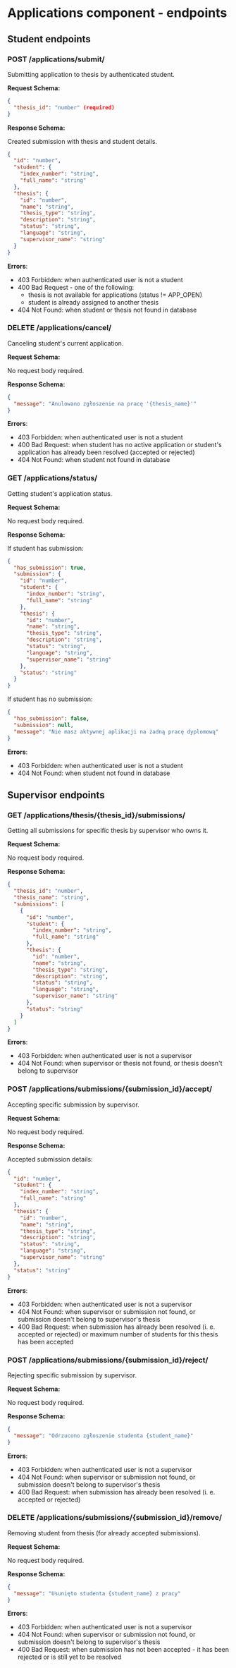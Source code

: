 # Applications component - endpoints

## Student endpoints

### POST /applications/submit/

Submitting application to thesis by authenticated student.

**Request Schema:**

```json
{
  "thesis_id": "number" (required)
}
```

**Response Schema:**

Created submission with thesis and student details.

```json
{
  "id": "number",
  "student": {
    "index_number": "string",
    "full_name": "string"
  },
  "thesis": {
    "id": "number",
    "name": "string",
    "thesis_type": "string",
    "description": "string",
    "status": "string",
    "language": "string",
    "supervisor_name": "string"
  }
}
```

**Errors**:
- 403 Forbidden: when authenticated user is not a student
- 400 Bad Request - one of the following:
  - thesis is not available for applications (status != APP_OPEN)
  - student is already assigned to another thesis
- 404 Not Found: when student or thesis not found in database

### DELETE /applications/cancel/

Canceling student's current application.

**Request Schema:**

No request body required.

**Response Schema:**

```json
{
  "message": "Anulowano zgłoszenie na pracę '{thesis_name}'"
}
```

**Errors**:
- 403 Forbidden: when authenticated user is not a student
- 400 Bad Request: when student has no active application or student's application has already been resolved (accepted or rejected)
- 404 Not Found: when student not found in database

### GET /applications/status/

Getting student's application status.

**Request Schema:**

No request body required.

**Response Schema:**

If student has submission:
```json
{
  "has_submission": true,
  "submission": {
    "id": "number",
    "student": {
      "index_number": "string",
      "full_name": "string"
    },
    "thesis": {
      "id": "number",
      "name": "string",
      "thesis_type": "string",
      "description": "string",
      "status": "string",
      "language": "string",
      "supervisor_name": "string"
    },
    "status": "string"
  }
}
```

If student has no submission:
```json
{
  "has_submission": false,
  "submission": null,
  "message": "Nie masz aktywnej aplikacji na żadną pracę dyplomową"
}
```

**Errors**:
- 403 Forbidden: when authenticated user is not a student
- 404 Not Found: when student not found in database

## Supervisor endpoints

### GET /applications/thesis/{thesis_id}/submissions/

Getting all submissions for specific thesis by supervisor who owns it.

**Request Schema:**

No request body required.

**Response Schema:**

```json
{
  "thesis_id": "number",
  "thesis_name": "string",
  "submissions": [
    {
      "id": "number",
      "student": {
        "index_number": "string",
        "full_name": "string"
      },
      "thesis": {
        "id": "number",
        "name": "string",
        "thesis_type": "string",
        "description": "string",
        "status": "string",
        "language": "string",
        "supervisor_name": "string"
      },
      "status": "string"
    }
  ]
}
```

**Errors**:
- 403 Forbidden: when authenticated user is not a supervisor
- 404 Not Found: when supervisor or thesis not found, or thesis doesn't belong to supervisor

### POST /applications/submissions/{submission_id}/accept/

Accepting specific submission by supervisor.

**Request Schema:**

No request body required.

**Response Schema:**

Accepted submission details:
```json
{
  "id": "number",
  "student": {
    "index_number": "string",
    "full_name": "string"
  },
  "thesis": {
    "id": "number",
    "name": "string",
    "thesis_type": "string",
    "description": "string",
    "status": "string",
    "language": "string",
    "supervisor_name": "string"
  },
  "status": "string"
}
```

**Errors**:
- 403 Forbidden: when authenticated user is not a supervisor
- 404 Not Found: when supervisor or submission not found, or submission doesn't belong to supervisor's thesis
- 400 Bad Request: when submission has already been resolved (i. e. accepted or rejected) or maximum number of students for this thesis has been accepted

### POST /applications/submissions/{submission_id}/reject/

Rejecting specific submission by supervisor.

**Request Schema:**

No request body required.

**Response Schema:**

```json
{
  "message": "Odrzucono zgłoszenie studenta {student_name}"
}
```

**Errors**:
- 403 Forbidden: when authenticated user is not a supervisor
- 404 Not Found: when supervisor or submission not found, or submission doesn't belong to supervisor's thesis
- 400 Bad Request: when submission has already been resolved (i. e. accepted or rejected)

### DELETE /applications/submissions/{submission_id}/remove/

Removing student from thesis (for already accepted submissions).

**Request Schema:**

No request body required.

**Response Schema:**

```json
{
  "message": "Usunięto studenta {student_name} z pracy"
}
```

**Errors**:
- 403 Forbidden: when authenticated user is not a supervisor
- 404 Not Found: when supervisor or submission not found, or submission doesn't belong to supervisor's thesis
- 400 Bad Request: when submission has not been accepted - it has been rejected or is still yet to be resolved
